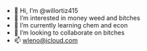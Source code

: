 - 👋 Hi, I’m @willortiz415
-  I’m interested in money weed and bitches
- 🌱 I’m currently learning chem and econ
- 💞️ I’m looking to collaborate on bitches
- 📫 wleno@icloud.com

<!---
willortiz415/willortiz415 is a ✨ special ✨ repository because its `README.md` (this file) appears on your GitHub profile.
You can click the Preview link to take a look at your changes.
--->
